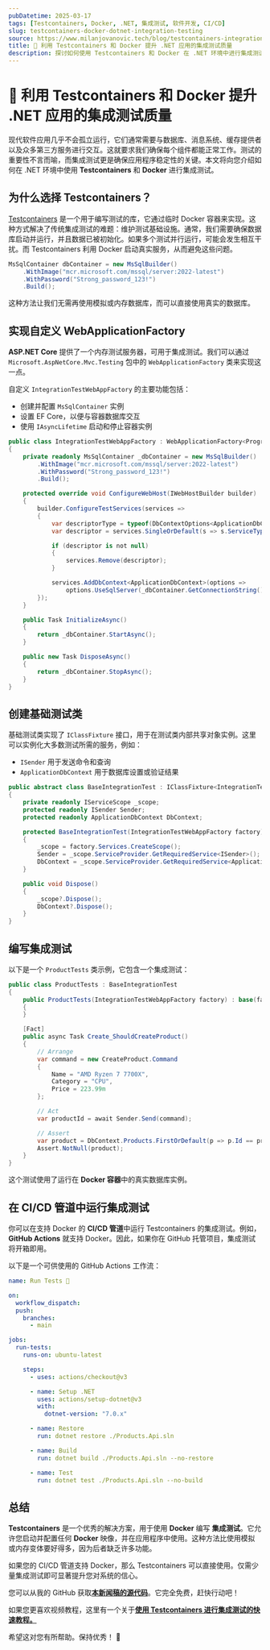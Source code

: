 ```yaml
---
pubDatetime: 2025-03-17
tags: [Testcontainers, Docker, .NET, 集成测试, 软件开发, CI/CD]
slug: testcontainers-docker-dotnet-integration-testing
source: https://www.milanjovanovic.tech/blog/testcontainers-integration-testing-using-docker-in-dotnet
title: 🐳 利用 Testcontainers 和 Docker 提升 .NET 应用的集成测试质量
description: 探讨如何使用 Testcontainers 和 Docker 在 .NET 环境中进行集成测试，以提高系统稳定性和开发人员信心。
---
```


# 🐳 利用 Testcontainers 和 Docker 提升 .NET 应用的集成测试质量

现代软件应用几乎不会孤立运行，它们通常需要与数据库、消息系统、缓存提供者以及众多第三方服务进行交互。这就要求我们确保每个组件都能正常工作。测试的重要性不言而喻，而集成测试更是确保应用程序稳定性的关键。本文将向您介绍如何在 .NET 环境中使用 **Testcontainers** 和 **Docker** 进行集成测试。

## 为什么选择 Testcontainers？

[Testcontainers](https://dotnet.testcontainers.org/) 是一个用于编写测试的库，它通过临时 Docker 容器来实现。这种方式解决了传统集成测试的难题：维护测试基础设施。通常，我们需要确保数据库启动并运行，并且数据已被初始化。如果多个测试并行运行，可能会发生相互干扰。而 Testcontainers 利用 Docker 启动真实服务，从而避免这些问题。

```csharp
MsSqlContainer dbContainer = new MsSqlBuilder()
    .WithImage("mcr.microsoft.com/mssql/server:2022-latest")
    .WithPassword("Strong_password_123!")
    .Build();
```

这种方法让我们无需再使用模拟或内存数据库，而可以直接使用真实的数据库。

## 实现自定义 WebApplicationFactory

**ASP.NET Core** 提供了一个内存测试服务器，可用于集成测试。我们可以通过 `Microsoft.AspNetCore.Mvc.Testing` 包中的 `WebApplicationFactory` 类来实现这一点。

自定义 `IntegrationTestWebAppFactory` 的主要功能包括：

- 创建并配置 `MsSqlContainer` 实例
- 设置 EF Core，以便与容器数据库交互
- 使用 `IAsyncLifetime` 启动和停止容器实例

```csharp
public class IntegrationTestWebAppFactory : WebApplicationFactory<Program>, IAsyncLifetime
{
    private readonly MsSqlContainer _dbContainer = new MsSqlBuilder()
        .WithImage("mcr.microsoft.com/mssql/server:2022-latest")
        .WithPassword("Strong_password_123!")
        .Build();

    protected override void ConfigureWebHost(IWebHostBuilder builder)
    {
        builder.ConfigureTestServices(services =>
        {
            var descriptorType = typeof(DbContextOptions<ApplicationDbContext>);
            var descriptor = services.SingleOrDefault(s => s.ServiceType == descriptorType);

            if (descriptor is not null)
            {
                services.Remove(descriptor);
            }

            services.AddDbContext<ApplicationDbContext>(options =>
                options.UseSqlServer(_dbContainer.GetConnectionString()));
        });
    }

    public Task InitializeAsync()
    {
        return _dbContainer.StartAsync();
    }

    public new Task DisposeAsync()
    {
        return _dbContainer.StopAsync();
    }
}
```

## 创建基础测试类

基础测试类实现了 `IClassFixture` 接口，用于在测试类内部共享对象实例。这里可以实例化大多数测试所需的服务，例如：

- `ISender` 用于发送命令和查询
- `ApplicationDbContext` 用于数据库设置或验证结果

```csharp
public abstract class BaseIntegrationTest : IClassFixture<IntegrationTestWebAppFactory>, IDisposable
{
    private readonly IServiceScope _scope;
    protected readonly ISender Sender;
    protected readonly ApplicationDbContext DbContext;

    protected BaseIntegrationTest(IntegrationTestWebAppFactory factory)
    {
        _scope = factory.Services.CreateScope();
        Sender = _scope.ServiceProvider.GetRequiredService<ISender>();
        DbContext = _scope.ServiceProvider.GetRequiredService<ApplicationDbContext>();
    }

    public void Dispose()
    {
        _scope?.Dispose();
        DbContext?.Dispose();
    }
}
```

## 编写集成测试

以下是一个 `ProductTests` 类示例，它包含一个集成测试：

```csharp
public class ProductTests : BaseIntegrationTest
{
    public ProductTests(IntegrationTestWebAppFactory factory) : base(factory)
    {
    }

    [Fact]
    public async Task Create_ShouldCreateProduct()
    {
        // Arrange
        var command = new CreateProduct.Command
        {
            Name = "AMD Ryzen 7 7700X",
            Category = "CPU",
            Price = 223.99m
        };

        // Act
        var productId = await Sender.Send(command);

        // Assert
        var product = DbContext.Products.FirstOrDefault(p => p.Id == productId);
        Assert.NotNull(product);
    }
}
```

这个测试使用了运行在 **Docker 容器**中的真实数据库实例。

## 在 CI/CD 管道中运行集成测试

你可以在支持 Docker 的 **CI/CD 管道**中运行 Testcontainers 的集成测试。例如，**GitHub Actions** 就支持 Docker。因此，如果你在 GitHub 托管项目，集成测试将开箱即用。

以下是一个可供使用的 GitHub Actions 工作流：

```yaml
name: Run Tests 🚀

on:
  workflow_dispatch:
  push:
    branches:
      - main

jobs:
  run-tests:
    runs-on: ubuntu-latest

    steps:
      - uses: actions/checkout@v3

      - name: Setup .NET
        uses: actions/setup-dotnet@v3
        with:
          dotnet-version: "7.0.x"

      - name: Restore
        run: dotnet restore ./Products.Api.sln

      - name: Build
        run: dotnet build ./Products.Api.sln --no-restore

      - name: Test
        run: dotnet test ./Products.Api.sln --no-build
```

## 总结

**Testcontainers** 是一个优秀的解决方案，用于使用 **Docker** 编写 **集成测试**。它允许您启动并配置任何 **Docker** 映像，并在应用程序中使用。这种方法比使用模拟或内存变体要好得多，因为后者缺乏许多功能。

如果您的 CI/CD 管道支持 Docker，那么 Testcontainers 可以直接使用。仅需少量集成测试即可显著提升您对系统的信心。

您可以从我的 GitHub 获取[**本新闻稿的源代码**](https://github.com/m-jovanovic/testcontainers-sample)。它完全免费，赶快行动吧！

如果您更喜欢视频教程，这里有一个关于[**使用 Testcontainers 进行集成测试的快速教程。**](https://youtu.be/tj5ZCtvgXKY)

希望这对您有所帮助。保持优秀！ 🎉
